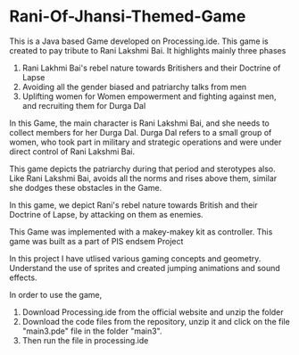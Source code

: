 # Rani-Of-Jhansi-Themed-Game

This is a Java based Game developed on Processing.ide. This game is created to pay tribute to Rani Lakshmi Bai.
It highlights mainly three phases 
1. Rani Lakhmi Bai's rebel nature towards  Britishers and their Doctrine of Lapse
2. Avoiding all the gender biased and patriarchy talks from men
3. Uplifting women for Women empowerment and fighting against men, and recruiting them for Durga Dal


In this Game, the main character is Rani Lakshmi Bai, and she needs to collect members for her Durga Dal.
Durga Dal refers to a small group of women, who took part in military and strategic operations and
were under direct control of Rani Lakshmi Bai.

This game depicts the patriarchy during that period and sterotypes also. Like Rani Lakshmi Bai, avoids all the norms and rises above them, similar she dodges these obstacles in the Game.

In this game, we depict Rani's rebel nature towards British and their Doctrine of Lapse, by attacking on them as enemies.

This Game was implemented with a makey-makey kit as controller. This game was built as a part of PIS endsem Project

In this project I have utlised various gaming concepts and geometry. Understand the use of sprites and created jumping animations and sound effects.

In order to use the game,
1. Download Processing.ide from the official website and unzip the folder
2. Download the code files from the repository, unzip it and click on the file "main3.pde" file in the folder "main3".
3. Then run the file in processing.ide
